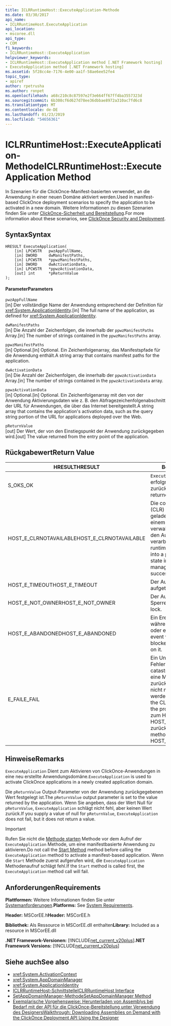 ```yaml
---
title: ICLRRuntimeHost::ExecuteApplication-Methode
ms.date: 03/30/2017
api_name:
- ICLRRuntimeHost.ExecuteApplication
api_location:
- mscoree.dll
api_type:
- COM
f1_keywords:
- ICLRRuntimeHost::ExecuteApplication
helpviewer_keywords:
- ICLRRuntimeHost::ExecuteApplication method [.NET Framework hosting]
- ExecuteApplication method [.NET Framework hosting]
ms.assetid: 5f28cc4e-7176-4e00-aa1f-58ae6ee52fe4
topic_type:
- apiref
author: rpetrusha
ms.author: ronpet
ms.openlocfilehash: a68c210c8c87597e2f3e664ff67ff4ba3557323d
ms.sourcegitcommit: 6b308cf6d627d78ee36dbbae8972a310ac7fd6c8
ms.translationtype: MT
ms.contentlocale: de-DE
ms.lasthandoff: 01/23/2019
ms.locfileid: "54656361"
---
```

# <a name="iclrruntimehostexecuteapplication-method"></a><span data-ttu-id="7aa43-102">ICLRRuntimeHost::ExecuteApplication-Methode</span><span class="sxs-lookup"><span data-stu-id="7aa43-102">ICLRRuntimeHost::ExecuteApplication Method</span></span>
<span data-ttu-id="7aa43-103">In Szenarien für die ClickOnce-Manifest-basierten verwendet, an die Anwendung in einer neuen Domäne aktiviert werden.</span><span class="sxs-lookup"><span data-stu-id="7aa43-103">Used in manifest-based ClickOnce deployment scenarios to specify the application to be activated in a new domain.</span></span> <span data-ttu-id="7aa43-104">Weitere Informationen zu diesen Szenarien finden Sie unter [ClickOnce-Sicherheit und Bereitstellung](/visualstudio/deployment/clickonce-security-and-deployment).</span><span class="sxs-lookup"><span data-stu-id="7aa43-104">For more information about these scenarios, see [ClickOnce Security and Deployment](/visualstudio/deployment/clickonce-security-and-deployment).</span></span>  
  
## <a name="syntax"></a><span data-ttu-id="7aa43-105">Syntax</span><span class="sxs-lookup"><span data-stu-id="7aa43-105">Syntax</span></span>  
  
```  
HRESULT ExecuteApplication(  
    [in] LPCWSTR   pwzAppFullName,  
    [in] DWORD     dwManifestPaths,  
    [in] LPCWSTR   *ppwzManifestPaths,  
    [in] DWORD     dwActivationData,  
    [in] LPCWSTR   *ppwzActivationData,  
    [out] int      *pReturnValue  
);  
```  
  
#### <a name="parameters"></a><span data-ttu-id="7aa43-106">Parameter</span><span class="sxs-lookup"><span data-stu-id="7aa43-106">Parameters</span></span>  
 `pwzAppFullName`  
 <span data-ttu-id="7aa43-107">[in] Der vollständige Name der Anwendung entsprechend der Definition für <xref:System.ApplicationIdentity>.</span><span class="sxs-lookup"><span data-stu-id="7aa43-107">[in] The full name of the application, as defined for <xref:System.ApplicationIdentity>.</span></span>  
  
 `dwManifestPaths`  
 <span data-ttu-id="7aa43-108">[in] Die Anzahl der Zeichenfolgen, die innerhalb der `ppwzManifestPaths` Array.</span><span class="sxs-lookup"><span data-stu-id="7aa43-108">[in] The number of strings contained in the `ppwzManifestPaths` array.</span></span>  
  
 `ppwzManifestPaths`  
 <span data-ttu-id="7aa43-109">[in] Optional.</span><span class="sxs-lookup"><span data-stu-id="7aa43-109">[in] Optional.</span></span> <span data-ttu-id="7aa43-110">Ein Zeichenfolgenarray, das Manifestspfade für die Anwendung enthält.</span><span class="sxs-lookup"><span data-stu-id="7aa43-110">A string array that contains manifest paths for the application.</span></span>  
  
 `dwActivationData`  
 <span data-ttu-id="7aa43-111">[in] Die Anzahl der Zeichenfolgen, die innerhalb der `ppwzActivationData` Array.</span><span class="sxs-lookup"><span data-stu-id="7aa43-111">[in] The number of strings contained in the `ppwzActivationData` array.</span></span>  
  
 `ppwzActivationData`  
 <span data-ttu-id="7aa43-112">[in] Optional.</span><span class="sxs-lookup"><span data-stu-id="7aa43-112">[in] Optional.</span></span> <span data-ttu-id="7aa43-113">Ein Zeichenfolgenarray mit den von der Anwendung Aktivierungsdaten wie z. B. den Abfragezeichenfolgenabschnitt der URL für Anwendungen, die über das Internet bereitgestellt.</span><span class="sxs-lookup"><span data-stu-id="7aa43-113">A string array that contains the application's activation data, such as the query string portion of the URL for applications deployed over the Web.</span></span>  
  
 `pReturnValue`  
 <span data-ttu-id="7aa43-114">[out] Der Wert, der von den Einstiegspunkt der Anwendung zurückgegeben wird.</span><span class="sxs-lookup"><span data-stu-id="7aa43-114">[out] The value returned from the entry point of the application.</span></span>  
  
## <a name="return-value"></a><span data-ttu-id="7aa43-115">Rückgabewert</span><span class="sxs-lookup"><span data-stu-id="7aa43-115">Return Value</span></span>  
  
|<span data-ttu-id="7aa43-116">HRESULT</span><span class="sxs-lookup"><span data-stu-id="7aa43-116">HRESULT</span></span>|<span data-ttu-id="7aa43-117">Beschreibung</span><span class="sxs-lookup"><span data-stu-id="7aa43-117">Description</span></span>|  
|-------------|-----------------|  
|<span data-ttu-id="7aa43-118">S_OK</span><span class="sxs-lookup"><span data-stu-id="7aa43-118">S_OK</span></span>|<span data-ttu-id="7aa43-119">`ExecuteApplication` wurde erfolgreich zurückgegeben.</span><span class="sxs-lookup"><span data-stu-id="7aa43-119">`ExecuteApplication` returned successfully.</span></span>|  
|<span data-ttu-id="7aa43-120">HOST_E_CLRNOTAVAILABLE</span><span class="sxs-lookup"><span data-stu-id="7aa43-120">HOST_E_CLRNOTAVAILABLE</span></span>|<span data-ttu-id="7aa43-121">Die common Language Runtime (CLR) wurde nicht in einen Prozess geladen wurde, oder die CLR ist in einem Zustand, in dem nicht verwalteten Code ausführen oder den Aufruf erfolgreich zu verarbeiten.</span><span class="sxs-lookup"><span data-stu-id="7aa43-121">The common language runtime (CLR) has not been loaded into a process, or the CLR is in a state in which it cannot run managed code or process the call successfully.</span></span>|  
|<span data-ttu-id="7aa43-122">HOST_E_TIMEOUT</span><span class="sxs-lookup"><span data-stu-id="7aa43-122">HOST_E_TIMEOUT</span></span>|<span data-ttu-id="7aa43-123">Der Aufruf ist ein Timeout aufgetreten.</span><span class="sxs-lookup"><span data-stu-id="7aa43-123">The call timed out.</span></span>|  
|<span data-ttu-id="7aa43-124">HOST_E_NOT_OWNER</span><span class="sxs-lookup"><span data-stu-id="7aa43-124">HOST_E_NOT_OWNER</span></span>|<span data-ttu-id="7aa43-125">Der Aufrufer ist nicht Besitzer der Sperre.</span><span class="sxs-lookup"><span data-stu-id="7aa43-125">The caller does not own the lock.</span></span>|  
|<span data-ttu-id="7aa43-126">HOST_E_ABANDONED</span><span class="sxs-lookup"><span data-stu-id="7aa43-126">HOST_E_ABANDONED</span></span>|<span data-ttu-id="7aa43-127">Ein Ereignis wurde abgebrochen, während sich der blockierte Thread oder eine Fiber darauf gewartet.</span><span class="sxs-lookup"><span data-stu-id="7aa43-127">An event was canceled while a blocked thread or fiber was waiting on it.</span></span>|  
|<span data-ttu-id="7aa43-128">E_FAIL</span><span class="sxs-lookup"><span data-stu-id="7aa43-128">E_FAIL</span></span>|<span data-ttu-id="7aa43-129">Ein Unbekannter Schwerwiegender Fehler ist aufgetreten.</span><span class="sxs-lookup"><span data-stu-id="7aa43-129">An unknown catastrophic failure occurred.</span></span> <span data-ttu-id="7aa43-130">Wenn eine Methode E_FAIL zurückgegeben wird, ist die CLR nicht mehr im Prozess verwendet werden.</span><span class="sxs-lookup"><span data-stu-id="7aa43-130">If a method returns E_FAIL, the CLR is no longer usable within the process.</span></span> <span data-ttu-id="7aa43-131">Nachfolgende Aufrufe zum Hosten der Methoden HOST_E_CLRNOTAVAILABLE zurück.</span><span class="sxs-lookup"><span data-stu-id="7aa43-131">Subsequent calls to hosting methods return HOST_E_CLRNOTAVAILABLE.</span></span>|  
  
## <a name="remarks"></a><span data-ttu-id="7aa43-132">Hinweise</span><span class="sxs-lookup"><span data-stu-id="7aa43-132">Remarks</span></span>  
 <span data-ttu-id="7aa43-133">`ExecuteApplication` Dient zum Aktivieren von ClickOnce-Anwendungen in eine neu erstellte Anwendungsdomäne.</span><span class="sxs-lookup"><span data-stu-id="7aa43-133">`ExecuteApplication` is used to activate ClickOnce applications in a newly created application domain.</span></span>  
  
 <span data-ttu-id="7aa43-134">Die `pReturnValue` Output-Parameter von der Anwendung zurückgegebenen Wert festgelegt ist.</span><span class="sxs-lookup"><span data-stu-id="7aa43-134">The `pReturnValue` output parameter is set to the value returned by the application.</span></span> <span data-ttu-id="7aa43-135">Wenn Sie angeben, dass der Wert Null für `pReturnValue`, `ExecuteApplication` schlägt nicht fehl, aber keinen Wert zurück.</span><span class="sxs-lookup"><span data-stu-id="7aa43-135">If you supply a value of null for `pReturnValue`, `ExecuteApplication` does not fail, but it does not return a value.</span></span>  
  
> [!IMPORTANT]
>  <span data-ttu-id="7aa43-136">Rufen Sie nicht die [Methode starten](../../../../docs/framework/unmanaged-api/hosting/iclrruntimehost-start-method.md) Methode vor dem Aufruf der `ExecuteApplication` Methode, um eine manifestbasierte Anwendung zu aktivieren.</span><span class="sxs-lookup"><span data-stu-id="7aa43-136">Do not call the [Start Method](../../../../docs/framework/unmanaged-api/hosting/iclrruntimehost-start-method.md) method before calling the `ExecuteApplication` method to activate a manifest-based application.</span></span> <span data-ttu-id="7aa43-137">Wenn die `Start` Methode zuerst aufgerufen wird, die `ExecuteApplication` Methodenaufruf schlägt fehl.</span><span class="sxs-lookup"><span data-stu-id="7aa43-137">If the `Start` method is called first, the `ExecuteApplication` method call will fail.</span></span>  
  
## <a name="requirements"></a><span data-ttu-id="7aa43-138">Anforderungen</span><span class="sxs-lookup"><span data-stu-id="7aa43-138">Requirements</span></span>  
 <span data-ttu-id="7aa43-139">**Plattformen:** Weitere Informationen finden Sie unter [Systemanforderungen](../../../../docs/framework/get-started/system-requirements.md).</span><span class="sxs-lookup"><span data-stu-id="7aa43-139">**Platforms:** See [System Requirements](../../../../docs/framework/get-started/system-requirements.md).</span></span>  
  
 <span data-ttu-id="7aa43-140">**Header:** MSCorEE.h</span><span class="sxs-lookup"><span data-stu-id="7aa43-140">**Header:** MSCorEE.h</span></span>  
  
 <span data-ttu-id="7aa43-141">**Bibliothek:** Als Ressource in MSCorEE.dll enthalten</span><span class="sxs-lookup"><span data-stu-id="7aa43-141">**Library:** Included as a resource in MSCorEE.dll</span></span>  
  
 <span data-ttu-id="7aa43-142">**.NET Framework-Versionen:** [!INCLUDE[net_current_v20plus](../../../../includes/net-current-v20plus-md.md)]</span><span class="sxs-lookup"><span data-stu-id="7aa43-142">**.NET Framework Versions:** [!INCLUDE[net_current_v20plus](../../../../includes/net-current-v20plus-md.md)]</span></span>  
  
## <a name="see-also"></a><span data-ttu-id="7aa43-143">Siehe auch</span><span class="sxs-lookup"><span data-stu-id="7aa43-143">See also</span></span>
- <xref:System.ActivationContext>
- <xref:System.AppDomainManager>
- <xref:System.ApplicationIdentity>
- [<span data-ttu-id="7aa43-144">ICLRRuntimeHost-Schnittstelle</span><span class="sxs-lookup"><span data-stu-id="7aa43-144">ICLRRuntimeHost Interface</span></span>](../../../../docs/framework/unmanaged-api/hosting/iclrruntimehost-interface.md)
- [<span data-ttu-id="7aa43-145">SetAppDomainManager-Methode</span><span class="sxs-lookup"><span data-stu-id="7aa43-145">SetAppDomainManager Method</span></span>](../../../../docs/framework/unmanaged-api/hosting/ihostcontrol-setappdomainmanager-method.md)
- [<span data-ttu-id="7aa43-146">Exemplarische Vorgehensweise: Herunterladen von Assemblys bei Bedarf mit der API für die ClickOnce-Bereitstellung unter Verwendung des Designers</span><span class="sxs-lookup"><span data-stu-id="7aa43-146">Walkthrough: Downloading Assemblies on Demand with the ClickOnce Deployment API Using the Designer</span></span>](/visualstudio/deployment/walkthrough-downloading-assemblies-on-demand-with-the-clickonce-deployment-api-using-the-designer)
